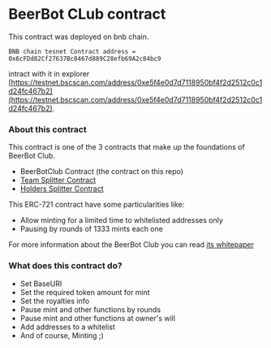 # BeerBot CLub contract

This contract was deployed on bnb chain.
```
BNB chain tesnet Contract address = 0x6cFDd82Cf27637Bc8467d889C28efb69A2c84bc9
```
intract with it in explorer [https://testnet.bscscan.com/address/0xe5f4e0d7d7118950bf4f2d2512c0c1d24fc467b2](https://testnet.bscscan.com/address/0xe5f4e0d7d7118950bf4f2d2512c0c1d24fc467b2).

### About this contract

This contract is one of the 3 contracts that make up the foundations of BeerBot Club.

- BeerBotClub Contract (the contract on this repo)
- [Team Splitter Contract](https://github.com/FelixGarciaDev/BeerBotSplitter)
- [Holders Splitter Contract](https://github.com/FelixGarciaDev/BeerBotHoldersSplitter)

This ERC-721 contract have some particularities like: 

- Allow minting for a limited time to whitelisted addresses only
- Pausing by rounds of 1333 mints each one

For more information about the BeerBot Club you can read [its whitepaper](https://beerbot.club/WhitepaperBeerBotClub.pdf)

### What does this contract do?
- Set BaseURI
- Set the required token amount for mint
- Set the royalties info
- Pause mint and other functions by rounds
- Pause mint and other functions at owner's will
- Add addresses to a whitelist
- And of course, Minting ;)
